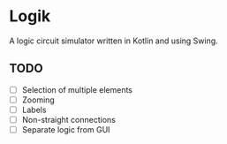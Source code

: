 # Logik
A logic circuit simulator written in Kotlin and using Swing.

## TODO
- [ ] Selection of multiple elements
- [ ] Zooming
- [ ] Labels
- [ ] Non-straight connections
- [ ] Separate logic from GUI
